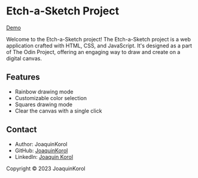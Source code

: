 # Etch-a-Sketch Project

[Demo](https://joaquinkorol.github.io/Rock-Paper-Scissors/)

Welcome to the Etch-a-Sketch project! The Etch-a-Sketch project is a web application crafted with HTML, CSS, and JavaScript. It's designed as a part of The Odin Project, offering an engaging way to draw and create on a digital canvas.

## Features
- Rainbow drawing mode
- Customizable color selection
- Squares drawing mode
- Clear the canvas with a single click

## Contact
- Author: JoaquinKorol
- GitHub: [JoaquinKorol](https://github.com/joaquinkorol)
- LinkedIn: [Joaquin Korol](https://ar.linkedin.com/in/joaquin-korol)

Copyright © 2023 JoaquinKorol
